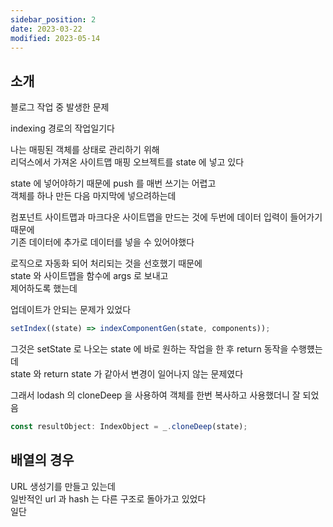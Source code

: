 ```yaml
---
sidebar_position: 2
date: 2023-03-22
modified: 2023-05-14
---
```


## 소개

블로그 작업 중 발생한 문제

indexing 경로의 작업일기다

나는 매핑된 객체를 상태로 관리하기 위해  
리덕스에서 가져온 사이트맵 매핑 오브젝트를 state 에 넣고 있다

state 에 넣어야하기 때문에 push 를 매번 쓰기는 어렵고  
객체를 하나 만든 다음 마지막에 넣으려하는데

컴포넌트 사이트맵과 마크다운 사이트맵을 만드는 것에 두번에 데이터 입력이 들어가기 때문에  
기존 데이터에 추가로 데이터를 넣을 수 있어야했다

로직으로 자동화 되어 처리되는 것을 선호했기 때문에  
state 와 사이트맵을 함수에 args 로 보내고  
제어하도록 했는데

업데이트가 안되는 문제가 있었다

```ts
setIndex((state) => indexComponentGen(state, components));
```

그것은 setState 로 나오는 state 에 바로 원하는 작업을 한 후 return 동작을 수행헀는데  
state 와 return state 가 같아서 변경이 일어나지 않는 문제였다

그래서 lodash 의 cloneDeep 을 사용하여 객체를 한번 복사하고 사용했더니 잘 되었음

```ts
const resultObject: IndexObject = _.cloneDeep(state);
```

## 배열의 경우

URL 생성기를 만들고 있는데  
일반적인 url 과 hash 는 다른 구조로 돌아가고 있었다  
일단
